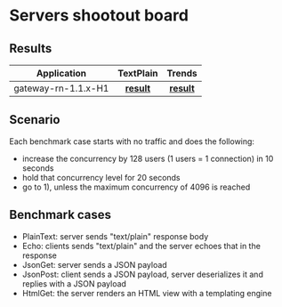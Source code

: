 # Servers shootout board
## Results

| Application  | TextPlain | Trends |
| ---  | :---: | :---: |
| gateway-rn-1.1.x-H1 | [**result**](bench/gateway-rn-1.1.x-H1/TextPlain/index.html) | [**result**](bench/gateway-rn-1.1.x-H1/Trends/index.html) |

## Scenario

Each benchmark case starts with no traffic and does the following:

- increase the concurrency by 128 users (1 users = 1 connection) in 10 seconds
- hold that concurrency level for 20 seconds
- go to 1), unless the maximum concurrency of 4096 is reached

## Benchmark cases
- PlainText: server sends "text/plain" response body
- Echo: clients sends "text/plain" and the server echoes that in the response
- JsonGet: server sends a JSON payload
- JsonPost: client sends a JSON payload, server deserializes it and replies with a JSON payload
- HtmlGet: the server renders an HTML view with a templating engine
